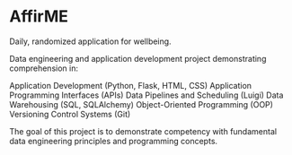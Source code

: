 # AffirME
Daily, randomized application for wellbeing.

Data engineering and application development project demonstrating comprehension in:

Application Development (Python, Flask, HTML, CSS)
Application Programming Interfaces (APIs)
Data Pipelines and Scheduling (Luigi)
Data Warehousing (SQL, SQLAlchemy)
Object-Oriented Programming (OOP)
Versioning Control Systems (Git)

The goal of this project is to demonstrate competency with fundamental data engineering principles
and programming concepts.
